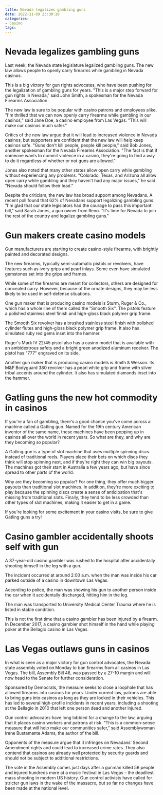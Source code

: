 ```yaml
---
title: Nevada legalizes gambling guns
date: 2022-11-09 23:30:28
categories:
- Casino
tags:
---
```



#  Nevada legalizes gambling guns

Last week, the Nevada state legislature legalized gambling guns. The new law allows people to openly carry firearms while gambling in Nevada casinos.

This is a big victory for gun rights advocates, who have been pushing for the legalization of gambling guns for years. "This is a major step forward for gun rights in Nevada," said John Smith, a spokesman for the Nevada Firearms Association.

The new law is sure to be popular with casino patrons and employees alike. "I'm thrilled that we can now openly carry firearms while gambling in our casinos," said Jane Doe, a casino employee from Las Vegas. "This will make our casinos much safer."

Critics of the new law argue that it will lead to increased violence in Nevada casinos, but supporters are confident that the new law will help keep casinos safe. "Guns don't kill people, people kill people," said Bob Jones, another spokesman for the Nevada Firearms Association. "The fact is that if someone wants to commit violence in a casino, they're going to find a way to do it regardless of whether or not guns are allowed."

Jones also noted that many other states allow open carry while gambling without experiencing any problems. "Colorado, Texas, and Arizona all allow open carry while gambling and they haven't had any major issues," he said. "Nevada should follow their lead."

Despite the criticism, the new law has broad support among Nevadans. A recent poll found that 62% of Nevadans support legalizing gambling guns. "I'm glad that our state legislators had the courage to pass this important bill," said Sarah Jones, a gun owner from Reno. "It's time for Nevada to join the rest of the country and legalize gambling guns."

#  Gun makers create casino models

Gun manufacturers are starting to create casino-style firearms, with brightly painted and decorated designs.

The new firearms, typically semi-automatic pistols or revolvers, have features such as ivory grips and pearl inlays. Some even have simulated gemstones set into the grips and frames.

While some of the firearms are meant for collectors, others are designed for concealed carry. However, because of the ornate designs, they may be less likely to be used in self-defense situations.

One gun maker that is producing casino models is Sturm, Ruger & Co., which has a whole line of them called the "Smooth Six". The pistols feature a polished stainless steel finish and high-gloss black polymer grip frame.

The Smooth Six revolver has a brushed stainless steel finish with polished cylinder flutes and high-gloss black polymer grip frame. It also has simulated ruby red gems inset into the hammer.

Ruger's Mark IV 22/45 pistol also has a casino model that is available with an ambidextrous safety and a bright green anodized aluminum receiver. The pistol has "777" engraved on its side.

Another gun maker that is producing casino models is Smith & Wesson. Its M&P Bodyguard 380 revolver has a pearl white grip and frame with silver tribal accents around the cylinder. It also has simulated diamonds inset into the hammer.

#  Gatling guns the new hot commodity in casinos

If you're a fan of gambling, there's a good chance you've come across a machine called a Gatling gun. Named for the 19th century American inventor of the same name, these machines have been popping up in casinos all over the world in recent years. So what are they, and why are they becoming so popular?

A Gatling gun is a type of slot machine that uses multiple spinning discs instead of traditional reels. Players place their bets on which discs they think will stop spinning next, and if they're right they can win big payouts. The machines got their start in Australia a few years ago, but have since spread to other parts of the world.

Why are they becoming so popular? For one thing, they offer much bigger payouts than traditional slot machines. In addition, they're more exciting to play because the spinning discs create a sense of anticipation that's missing from traditional slots. Finally, they tend to be less crowded than other types of slot machines, making it easier to get in a game.

If you're looking for some excitement in your casino visits, be sure to give Gatling guns a try!

#  Casino gambler accidentally shoots self with gun

A 37-year-old casino gambler was rushed to the hospital after accidentally shooting himself in the leg with a gun.

The incident occurred at around 2:00 a.m. when the man was inside his car parked outside of a casino in downtown Las Vegas.

According to police, the man was showing his gun to another person inside the car when it accidentally discharged, hitting him in the leg.

The man was transported to University Medical Center Trauma where he is listed in stable condition.

This is not the first time that a casino gambler has been injured by a firearm. In December 2017, a casino gambler shot himself in the hand while playing poker at the Bellagio casino in Las Vegas.

#  Las Vegas outlaws guns in casinos

In what is seen as a major victory for gun control advocates, the Nevada state assembly voted on Monday to ban firearms from all casinos in Las Vegas. The bill, Assembly Bill 48, was passed by a 27-10 margin and will now head to the Senate for further consideration.

Sponsored by Democrats, the measure seeks to close a loophole that has allowed firearms into casinos for years. Under current law, patrons are able to bring guns into casinos as long as they are locked in their vehicles. This has led to several high-profile incidents in recent years, including a shooting at the Bellagio in 2010 that left one person dead and another injured.

Gun control advocates have long lobbied for a change to the law, arguing that it places casino workers and patrons at risk. “This is a common-sense measure that will help make our communities safer,” said Assemblywoman Irene Bustamante Adams, the author of the bill.

Opponents of the measure argue that it infringes on Nevadans’ Second Amendment rights and could lead to increased crime rates. They also contend that casinos are already well protected by security guards and should not be subject to additional restrictions.

The vote in the Assembly comes just days after a gunman killed 58 people and injured hundreds more at a music festival in Las Vegas – the deadliest mass shooting in modern US history. Gun control activists have called for stricter gun laws in the wake of the massacre, but so far no changes have been made at the national level.